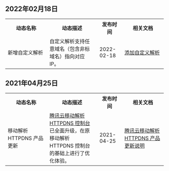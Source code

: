 ## 2022年02月18日
<table>
<tr>
<th width="25%">动态名称</th>
<th width="30%">动态描述</th>
<th width="15%">发布时间</th>
<th width="25%">相关文档</th>
</tr>
<tr>
<td>新增自定义解析</td>
<td>自定义解析支持任意域名（包含非标域名）指向对应 IP。</td>
<td>2022-02-18</td>
<td><a href="https://cloud.tencent.com/document/product/379/68843">添加自定义解析</a></td>
</tr>
</table>


## 2021年04月25日
<table>
<tr>
<th width="25%">动态名称</th>
<th width="30%">动态描述</th>
<th width="15%">发布时间</th>
<th width="25%">相关文档</th>
</tr>
<tr>
<td>移动解析 HTTPDNS 产品更新</td>
<td><a href="https://console.cloud.tencent.com/httpdns">腾讯云移动解析 HTTPDNS 控制台</a> 已全面升级，在原移动解析 HTTPDNS 控制台的基础上进行了优化体验。</td>
<td>2021-04-25</td>
<td><a href="https://cloud.tencent.com/document/product/379/54575">腾讯云移动解析 HTTPDNS 产品更新说明</a></td>
</tr>
</table>
